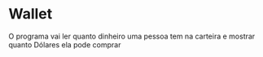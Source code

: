 # Wallet
 O programa vai ler quanto dinheiro uma pessoa tem na carteira e mostrar quanto Dólares ela pode comprar
